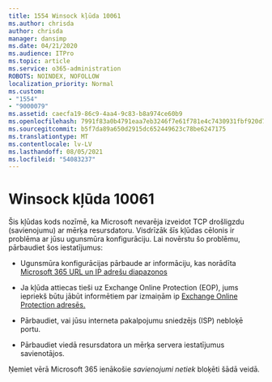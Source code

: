```yaml
---
title: 1554 Winsock kļūda 10061
ms.author: chrisda
author: chrisda
manager: dansimp
ms.date: 04/21/2020
ms.audience: ITPro
ms.topic: article
ms.service: o365-administration
ROBOTS: NOINDEX, NOFOLLOW
localization_priority: Normal
ms.custom:
- "1554"
- "9000079"
ms.assetid: caecfa19-86c9-4aa4-9c83-b8a974ce60b9
ms.openlocfilehash: 7991f83a0b4791eaa7eb3246f7e61f781e4c7430931fbf920d7fd9e44c018d13
ms.sourcegitcommit: b5f7da89a650d2915dc652449623c78be6247175
ms.translationtype: MT
ms.contentlocale: lv-LV
ms.lasthandoff: 08/05/2021
ms.locfileid: "54083237"
---
```

# <a name="winsock-error-10061"></a>Winsock kļūda 10061

Šis kļūdas kods nozīmē, ka Microsoft nevarēja izveidot TCP drošligzdu (savienojumu) ar mērķa resursdatoru. Visdrīzāk šīs kļūdas cēlonis ir problēma ar jūsu ugunsmūra konfigurāciju. Lai novērstu šo problēmu, pārbaudiet šos iestatījumus:

- Ugunsmūra konfigurācijas pārbaude ar informāciju, kas norādīta [Microsoft 365 URL un IP adrešu diapazonos](https://docs.microsoft.com/office365/enterprise/urls-and-ip-address-ranges)

- Ja kļūda attiecas tieši uz Exchange Online Protection (EOP), jums iepriekš būtu jābūt informētiem par izmaiņām ip [Exchange Online Protection adresēs.](https://docs.microsoft.com/office365/SecurityCompliance/eop/exchange-online-protection-ip-addresses)

- Pārbaudiet, vai jūsu interneta pakalpojumu sniedzējs (ISP) nebloķē portu.

- Pārbaudiet viedā resursdatora un mērķa servera iestatījumus savienotājos.

Ņemiet vērā Microsoft 365 ienākošie *savienojumi netiek* bloķēti šādā veidā.
